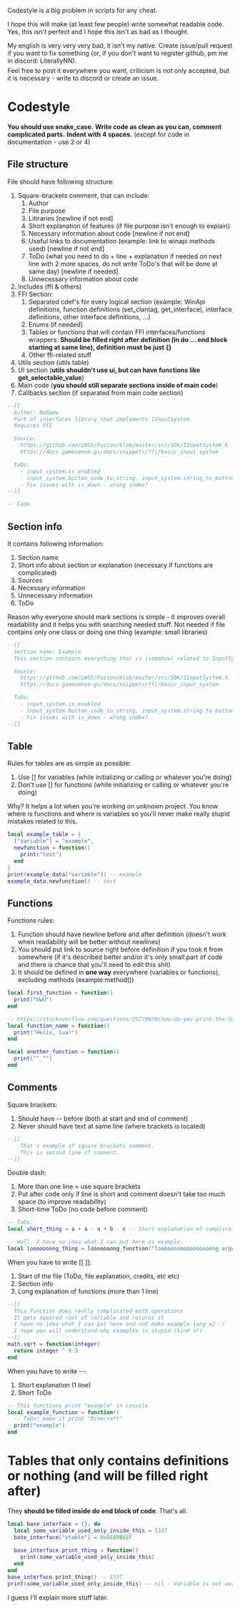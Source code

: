 <p style="margin-bottom: 5px;">Codestyle is a big problem in scripts for any cheat.</p>
<p style="margin-bottom: 5px;">I hope this will make (at least few people) write somewhat readable code. Yes, this isn't perfect and I hope this isn't as bad as I thought.</p>
<p style="margin-bottom: 5px;">My english is very very very bad, it isn't my native. Create issue/pull request if you want to fix something (or, if you don't want to register github, pm me in discord: LiterallyNN).</p>
Feel free to post it everywhere you want, criticism is not only accepted, but it is necessary - write to discord or create an issue.

# Codestyle
**You should use snake_case.**
**Write code as clean as you can, comment complicated parts.**
**Indent with 4 spaces.** (except for code in documentation - use 2 or 4)

## File structure
File should have following structure:
  1. Square-brackets comment, that can include:
     1. Author
     2. File purpose
     3. Libraries [newline if not end]
     4. Short explanation of features (if file purpose isn't enough to explain)
     5. Necessary information about code [newline if not end]
     6. Useful links to documentation (example: link to winapi methods used) [newline if not end]
     7. ToDo (what you need to do + line + explanation if needed on next line with 2 more spaces, do not write ToDo's that will be done at same day) [newline if needed]
     8. Unnecessary information about code
  2. Includes (ffi & others)
  3. FFI Section:
     1. Separated cdef's for every logical section
      (example: WinApi definitions, function definitions (set_clantag, get_interface), interface definitions, other interface definitions, ...)
     2. Enums (if needed)
     3. Tables or functions that will contain FFI interfaces/functions wrappers.
      **Should be filled right after definition (in do ... end block starting at same line), definition must be just {}**
     4. Other ffi-related stuff
  4. Utils section (utils table)
  5. UI section (**utils shouldn't use ui, but can have functions like get_selectable_value**)
  6. Main code (**you should still separate sections inside of main code**)
  7. Callbacks section (if separated from main code section)

```lua
--[[
  Author: NoName
  Part of interfaces library that implements IInputSystem
  Requires FFI

  Source:
    https://github.com/LWSS/Fuzion/blob/master/src/SDK/IInputSystem.h
    https://docs.gamesense.gs/docs/snippets/ffi/basic_input_system

  ToDo:
    - input_system.is_enabled
    - input_system.button_code_to_string, input_system.string_to_button_code
    - Fix issues with is_down - wrong index?
--]]

-- Code
```

## Section info
It contains following information:
  1. Section name
  2. Short info about section or explanation (necessary if functions are complicated)
  3. Sources
  4. Necessary information
  5. Unnecessary information
  6. ToDo

Reason why everyone should mark sections is simple - it improves overall readability and it helps you with searching needed stuff. Not needed if file contains only one class or doing one thing (example: small libraries)

```lua
--[[
  Section name: Example
  This section contains everything that is (somehow) related to InputSystem interface.

  Source:
    https://github.com/LWSS/Fuzion/blob/master/src/SDK/IInputSystem.h
    https://docs.gamesense.gs/docs/snippets/ffi/basic_input_system

  ToDo:
    - input_system.is_enabled
    - input_system.button_code_to_string, input_system.string_to_button_code
    - Fix issues with is_down - wrong index?
--]]
```

## Table
Rules for tables are as simple as possible:
  1. Use [] for variables (while initializing or calling or whatever you're doing)
  2. Don't use [] for functions (while initializing or calling or whatever you're doing)

Why? It helps a lot when you're working on unknown project. You know where is functions and where is variables so you'll never make really stupid mistakes related to this.

```lua
local example_table = {
  ["variable"] = "example",
  newfunction = function()
    print("test")
  end
}
print(example_data["variable"]) -- example
example_data.newfunction() -- test
```

## Functions
Functions rules:
  1. Function should have newline before and after definition
    (doesn't work when readability will be better without newlines)
  2. You should put link to source right before definition if you took it from somewhere
    (if it's described better and/or it's only small part of code and there is chance that you'll need to edit this shit)
  3. It should be defined in **one way** everywhere (variables or functions), excluding methods (example:method())

```lua
local first_function = function()
  print("UwU")
end

-- https://stackoverflow.com/questions/25779670/how-do-you-print-the-text-from-a-file-in-lua
local function_name = function()
  print("Hello, lua!")
end

local another_function = function()
  print("^_^")
end
```

## Comments
Square brackets:
  1. Should have -- before (both at start and end of comment)
  2. Never should have text at same line (where brackets is located)

```lua
--[[
    That's example of square brackets comment.
    This is second line of comment.
--]]
```

Double dash:
  1. More than one line = use square brackets
  2. Put after code only if line is short and comment doesn't take too much space (to improve readability)
  3. Short-time ToDo (no code before comment)

```lua
-- ToDo: 
local short_thing = a + a - a + b - c -- Short explanation of complicated math operations

-- Well, I have no idea what I can put here as example.
local looooooong_thing = looooooong_function("looooooooooooooooong argument")
```

When you have to write [[ ]]:
  1. Start of the file (ToDo, file explanation, credits, etc etc)
  2. Section info
  3. Long explanation of functions (more than 1 line)
  
```lua
--[[
  This function does really complicated math operations
  It gets squared root of variable and returns it
  I have no idea what I can put here and not make example long x2 :/
  I hope you will understand why examples is stupid (kind of)
--]]
math.sqrt = function(integer)
  return integer ^ 0.5
end
```

When you have to write --:
  1. Short explanation (1 line)
  2. Short ToDo

```lua
-- This functions print "example" in console
local example_function = function()
  -- ToDo: make it print "Minecraft"
  print("example")
end
```

# Tables that only contains definitions or nothing (and will be filled right after)
They **should be filled inside do end block of code**. That's all.

```lua
local base_interface = {}; do
  local some_variable_used_only_inside_this = 1337
  base_interface["vtable"] = 0xDEADBEEF
  
  base_interface.print_thing = function()
    print(some_variable_used_only_inside_this)
  end
end
base_interface.print_thing() -- 1337
print(some_variable_used_only_inside_this) -- nil - Variable is not avaiable outside.
```

I guess I'll explain more stuff later.